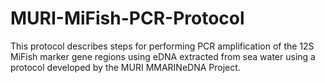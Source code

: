 # MURI-MiFish-PCR-Protocol
This protocol describes steps for performing PCR amplification of the 12S MiFish marker gene regions using eDNA extracted from sea water using a protocol developed by the MURI MMARINeDNA Project.
